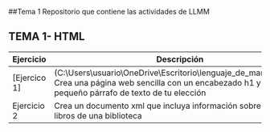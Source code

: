 ##Tema 1
Repositorio que contiene las actividades de LLMM
## TEMA 1- HTML
Ejercicio | Descripción
----------|--------------
[Ejercico 1]| (C:\Users\usuario\OneDrive\Escritorio\lenguaje_de_marcas/HTML) Crea una página web sencilla con un encabezado h1 y un pequeño párrafo de texto de tu elección
Ejercicio 2 | Crea un documento xml que incluya información sobre un par de libros de una biblioteca

